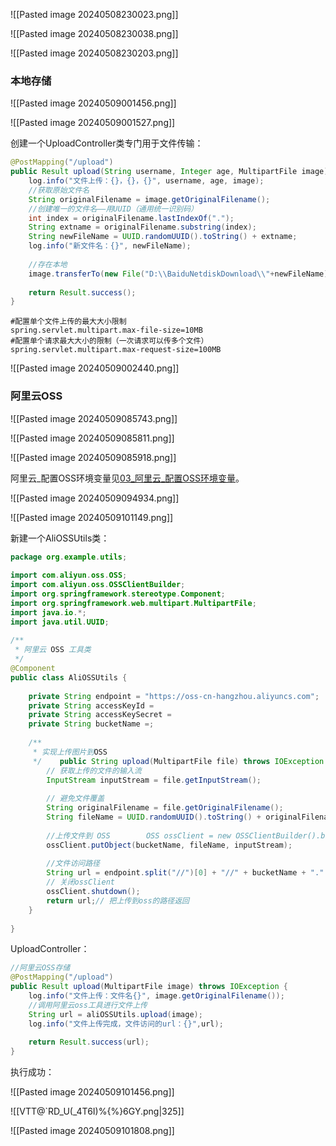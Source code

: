 ![[Pasted image 20240508230023.png]]

![[Pasted image 20240508230038.png]]

![[Pasted image 20240508230203.png]]

### 本地存储

![[Pasted image 20240509001456.png]]

![[Pasted image 20240509001527.png]]

创建一个UploadController类专门用于文件传输：

```Java
@PostMapping("/upload")  
public Result upload(String username, Integer age, MultipartFile image) throws IOException {  
    log.info("文件上传：{}，{}，{}", username, age, image);  
    //获取原始文件名  
    String originalFilename = image.getOriginalFilename();  
    //创建唯一的文件名——用UUID（通用统一识别码）  
    int index = originalFilename.lastIndexOf(".");  
    String extname = originalFilename.substring(index);  
    String newFileName = UUID.randomUUID().toString() + extname;  
    log.info("新文件名：{}", newFileName);  
  
    //存在本地  
    image.transferTo(new File("D:\\BaiduNetdiskDownload\\"+newFileName));  
  
    return Result.success();  
}
```

```
#配置单个文件上传的最大大小限制  
spring.servlet.multipart.max-file-size=10MB  
#配置单个请求最大大小的限制（一次请求可以传多个文件）  
spring.servlet.multipart.max-request-size=100MB
```
![[Pasted image 20240509002440.png]]

### 阿里云OSS

![[Pasted image 20240509085743.png]]

![[Pasted image 20240509085811.png]]

![[Pasted image 20240509085918.png]]

阿里云_配置OSS环境变量见[03_阿里云_配置OSS环境变量](https://blog.csdn.net/qq_59621600/article/details/134859770)。

![[Pasted image 20240509094934.png]]

![[Pasted image 20240509101149.png]]

新建一个AliOSSUtils类：
```java
package org.example.utils;  
  
import com.aliyun.oss.OSS;  
import com.aliyun.oss.OSSClientBuilder;  
import org.springframework.stereotype.Component;  
import org.springframework.web.multipart.MultipartFile;  
import java.io.*;  
import java.util.UUID;  
  
/**  
 * 阿里云 OSS 工具类  
 */  
@Component  
public class AliOSSUtils {  
  
    private String endpoint = "https://oss-cn-hangzhou.aliyuncs.com";  
    private String accessKeyId =
    private String accessKeySecret =
    private String bucketName =;  
  
    /**  
     * 实现上传图片到OSS  
     */    public String upload(MultipartFile file) throws IOException {  
        // 获取上传的文件的输入流  
        InputStream inputStream = file.getInputStream();  
  
        // 避免文件覆盖  
        String originalFilename = file.getOriginalFilename();  
        String fileName = UUID.randomUUID().toString() + originalFilename.substring(originalFilename.lastIndexOf("."));  
  
        //上传文件到 OSS        OSS ossClient = new OSSClientBuilder().build(endpoint, accessKeyId, accessKeySecret);  
        ossClient.putObject(bucketName, fileName, inputStream);  
  
        //文件访问路径  
        String url = endpoint.split("//")[0] + "//" + bucketName + "." + endpoint.split("//")[1] + "/" + fileName;  
        // 关闭ossClient  
        ossClient.shutdown();  
        return url;// 把上传到oss的路径返回  
    }  
  
}
```

UploadController：

```java
//阿里云OSS存储  
@PostMapping("/upload")  
public Result upload(MultipartFile image) throws IOException {  
    log.info("文件上传：文件名{}", image.getOriginalFilename());  
    //调用阿里云oss工具进行文件上传  
    String url = aliOSSUtils.upload(image);  
    log.info("文件上传完成，文件访问的url：{}",url);  
  
    return Result.success(url);  
}
```

执行成功：

![[Pasted image 20240509101456.png]]

![[VTT@`RD_U(_4T6I)%{%}6GY.png|325]]

![[Pasted image 20240509101808.png]]

